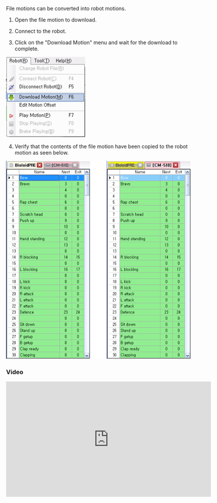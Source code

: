 File motions can be converted into robot motions.

1. Open the file motion to download.

2. Connect to the robot.

3. Click on the "Download Motion" menu and wait for the download to complete.

  ![Download_Motion-01](/assets/images/edu/bioloid/bioloid_down_motion_01.png)

4. Verify that the contents of the file motion have been copied to the robot motion as seen below.

  ![Download_Motion-02](/assets/images/edu/bioloid/bioloid_down_motion_02.png)

### Video

<iframe width="560" height="315" src="https://www.youtube.com/embed/dHCqPs1_2yY" frameborder="0" allowfullscreen></iframe>
